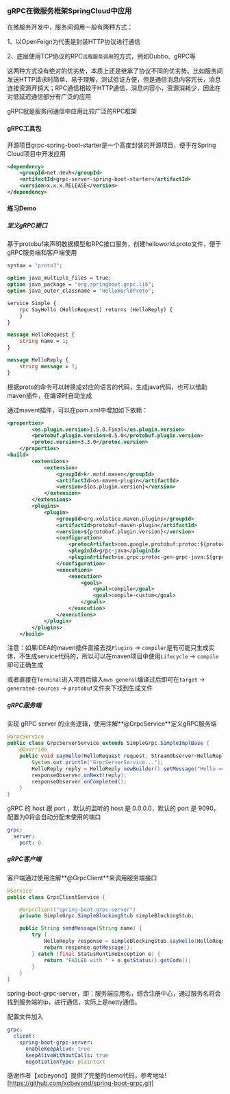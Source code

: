### gRPC在微服务框架SpringCloud中应用

在微服务开发中，服务间调用一般有两种方式：

1、以OpenFeign为代表是封装HTTP协议进行通信

2、底层使用TCP协议的RPC`远程服务调用`的方式，例如Dubbo、gRPC等

这两种方式没有绝对的优劣势，本质上还是继承了协议不同的优劣势。比如服务间发送HTTP请求时简单、易于理解，测试验证方便，但是通信消息内容冗长，消息连接资源开销大；RPC通信相较于HTTP通信，消息内容小，资源消耗少，因此在对低延迟通信部分有广泛的应用

gRPC就是服务间通信中应用比较广泛的RPC框架

<h4>gRPC工具包</h4>

开源项目grpc-spring-boot-starter是一个高度封装的开源项目，便于在Spring Cloud项目中开发应用

```xml
<dependency>
    <groupId>net.devh</groupId>
    <artifactId>grpc-server-spring-boot-starter</artifactId>
    <version>x.x.x.RELEASE</version>
</dependency>
```



<h4>练习Demo</h4>

<h5>定义gRPC接口</h5>

基于protobuf来声明数据模型和RPC接口服务，创建helloworld.proto文件，便于gRPC服务端和客户端使用

```protobuf
syntax = "proto3";

option java_multiple_files = true;
option java_package = "org.springboot.grpc.lib";
option java_outer_classname = "HelloWorldProto";

service Simple {
    rpc SayHello (HelloRequest) returns (HelloReply) {
    }
}

message HelloRequest {
    string name = 1;
}

message HelloReply {
    string message = 1;
}
```

根据proto的命令可以转换成对应的语言的代码，生成java代码，也可以借助maven插件，在编译时自动生成

通过mavent插件，可以在pom.xml中增加如下依赖：

```xml
<properties>
		<os.plugin.version>1.5.0.Final</os.plugin.version>
		<protobuf.plugin.version>0.5.0</protobuf.plugin.version>
		<protoc.version>3.3.0</protoc.version>
	</properties>
<build>
		<extensions>
			<extension>
				<groupId>kr.motd.maven</groupId>
				<artifactId>os-maven-plugin</artifactId>
				<version>${os.plugin.version}</version>
			</extension>
		</extensions>
		<plugins>
			<plugin>
				<groupId>org.xolstice.maven.plugins</groupId>
				<artifactId>protobuf-maven-plugin</artifactId>
				<version>${protobuf.plugin.version}</version>
				<configuration>
					<protocArtifact>com.google.protobuf:protoc:${protoc.version}:exe:${os.detected.classifier}</protocArtifact>
					<pluginId>grpc-java</pluginId>
					<pluginArtifact>io.grpc:protoc-gen-grpc-java:${grpc.version}:exe:${os.detected.classifier}</pluginArtifact>
				</configuration>
				<executions>
					<execution>
						<goals>
							<goal>compile</goal>
							<goal>compile-custom</goal>
						</goals>
					</execution>
				</executions>
			</plugin>
		</plugins>
	</build>
```

注意：如果IDEA的maven插件直接去找`Plugins` -> `compiler`是有可能只生成实体，不生成service代码的，所以可以在maven项目中使用`Lifecycle` -> `compile`即可正确生成

或者直接在`Terminal`进入项目后输入`mvn general`编译过后即可在`target` -> `generated-sources` -> `protobuf`文件夹下找到生成文件

<h5>gRPC服务端</h5>

实现 gRPC server 的业务逻辑，使用注解**@GrpcService**定义gRPC服务端

```java
@GrpcService
public class GrpcServerService extends SimpleGrpc.SimpleImplBase {
    @Override
    public void sayHello(HelloRequest request, StreamObserver<HelloReply> responseObserver) {
        System.out.println("GrpcServerService...");
        HelloReply reply = HelloReply.newBuilder().setMessage("Hello ==> " + request.getName()).build();
        responseObserver.onNext(reply);
        responseObserver.onCompleted();
    }
}
```

gRPC 的 host 跟 port ，默认的监听的 host 是 0.0.0.0，默认的 port 是 9090，配置为0将会自动分配未使用的端口

```yaml
grpc:
  server:
    port: 0
```



<h5>gRPC客户端</h5>

客户端通过使用注解**@GrpcClient**来调用服务端接口

```java
@Service
public class GrpcClientService {

    @GrpcClient("spring-boot-grpc-server")
    private SimpleGrpc.SimpleBlockingStub simpleBlockingStub;

    public String sendMessage(String name) {
        try {
            HelloReply response = simpleBlockingStub.sayHello(HelloRequest.newBuilder().setName(name).build());
            return response.getMessage();
        } catch (final StatusRuntimeException e) {
            return "FAILED with " + e.getStatus().getCode();
        }
    }
}
```

spring-boot-grpc-server，即：服务端应用名，结合注册中心，通过服务名将会找到服务端的ip，进行通信，实际上是netty通信。

配置文件加入

```yaml
grpc:
  client:
    spring-boot-grpc-server:
      enableKeepAlive: true
      keepAliveWithoutCalls: true
      negotiationType: plaintext
```

感谢作者【xcbeyond】提供了完整的demo代码，参考地址![https://github.com/xcbeyond/spring-boot-grpc.git]